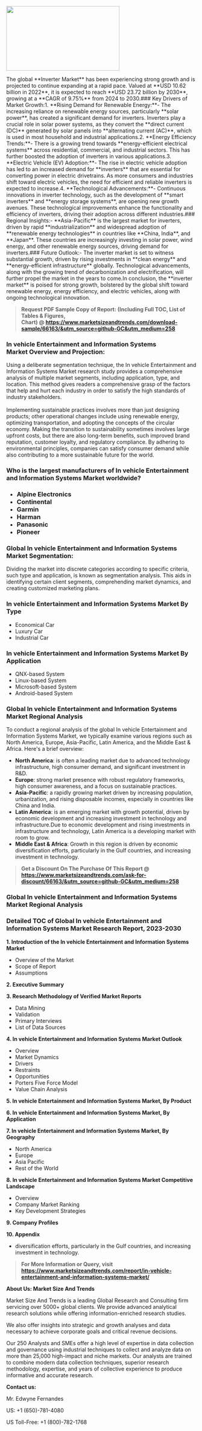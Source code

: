 <p><img class="alignnone size-medium wp-image-20088" src="https://ffe5etoiles.com/wp-content/uploads/2024/12/MST1-300x171.png" alt="" width="300" height="171" /></p>The global **Inverter Market** has been experiencing strong growth and is projected to continue expanding at a rapid pace. Valued at **USD 10.62 billion in 2022**, it is expected to reach **USD 23.72 billion by 2030**, growing at a **CAGR of 9.75%** from 2024 to 2030.### Key Drivers of Market Growth:1. **Rising Demand for Renewable Energy:**- The increasing reliance on renewable energy sources, particularly **solar power**, has created a significant demand for inverters. Inverters play a crucial role in solar power systems, as they convert the **direct current (DC)** generated by solar panels into **alternating current (AC)**, which is used in most household and industrial applications.2. **Energy Efficiency Trends:**- There is a growing trend towards **energy-efficient electrical systems** across residential, commercial, and industrial sectors. This has further boosted the adoption of inverters in various applications.3. **Electric Vehicle (EV) Adoption:**- The rise in electric vehicle adoption has led to an increased demand for **inverters** that are essential for converting power in electric drivetrains. As more consumers and industries shift toward electric vehicles, the need for efficient and reliable inverters is expected to increase.4. **Technological Advancements:**- Continuous innovations in inverter technology, such as the development of **smart inverters** and **energy storage systems**, are opening new growth avenues. These technological improvements enhance the functionality and efficiency of inverters, driving their adoption across different industries.### Regional Insights:- **Asia-Pacific** is the largest market for inverters, driven by rapid **industrialization** and widespread adoption of **renewable energy technologies** in countries like **China, India**, and **Japan**. These countries are increasingly investing in solar power, wind energy, and other renewable energy sources, driving demand for inverters.### Future Outlook:- The inverter market is set to witness substantial growth, driven by rising investments in **clean energy** and **energy-efficient infrastructure** globally. Technological advancements, along with the growing trend of decarbonization and electrification, will further propel the market in the years to come.In conclusion, the **inverter market** is poised for strong growth, bolstered by the global shift toward renewable energy, energy efficiency, and electric vehicles, along with ongoing technological innovation.</p><blockquote id="" class=""><strong>Request PDF Sample Copy of Report: (Including Full TOC, List of Tables &amp; Figures, Chart)&nbsp;@&nbsp;<strong><a href="https://www.marketsizeandtrends.com/download-sample/66163/&utm_source=github-GC&utm_medium=258" target="_blank">https://www.marketsizeandtrends.com/download-sample/66163/&utm_source=github-GC&utm_medium=258</a></strong></strong></blockquote><h3 id="" class="">In vehicle Entertainment and Information Systems Market&nbsp;Overview and Projection:</h3><p id="" class="">Using a deliberate segmentation technique, the In vehicle Entertainment and Information Systems Market research study provides a comprehensive analysis of multiple market segments, including application, type, and location. This method gives readers a comprehensive grasp of the factors that help and hurt each industry in order to satisfy the high standards of industry stakeholders. <br /> <br />Implementing sustainable practices involves more than just designing products; other operational changes include using renewable energy, optimizing transportation, and adopting the concepts of the circular economy. Making the transition to sustainability sometimes involves large upfront costs, but there are also long-term benefits, such improved brand reputation, customer loyalty, and regulatory compliance. By adhering to environmental principles, companies can satisfy consumer demand while also contributing to a more sustainable future for the world.</p><h3 id="" class="">Who is the largest manufacturers of&nbsp;In vehicle Entertainment and Information Systems Market worldwide?</h3><h3 class=""><p><ul><li>Alpine Electronics </li><li> Continental </li><li> Garmin </li><li> Harman </li><li> Panasonic </li><li> Pioneer</li></ul></p></h3><h3 id="" class="">Global&nbsp;In vehicle Entertainment and Information Systems Market Segmentation:</h3><p id="" class="">Dividing the market into discrete categories according to specific criteria, such type and application, is known as segmentation analysis. This aids in identifying certain client segments, comprehending market dynamics, and creating customized marketing plans.</p><h3 id="" class="">In vehicle Entertainment and Information Systems Market&nbsp;By Type</h3><p><p><ul><li>Economical Car </li><li> Luxury Car </li><li> Industrial Car</p></li></ul></p></p><h3 id="" class="">In vehicle Entertainment and Information Systems Market&nbsp;By Application</h3><p class=""><p><ul><li>QNX-based System </li><li> Linux-based System </li><li> Microsoft-based System </li><li> Android-based System</li></ul></p></p><h3 id="" class="">Global In vehicle Entertainment and Information Systems Market Regional Analysis</h3><p id="" class="">To conduct a regional analysis of the global In vehicle Entertainment and Information Systems Market, we typically examine various regions such as North America, Europe, Asia-Pacific, Latin America, and the Middle East &amp; Africa. Here's a brief overview:</p><ul><li><strong>North America</strong>: is often a leading market due to advanced technology infrastructure, high consumer demand, and significant investment in R&amp;D.</li><li><strong>Europe</strong>: strong market presence with robust regulatory frameworks, high consumer awareness, and a focus on sustainable practices.</li><li><strong>Asia-Pacific</strong>: a rapidly growing market driven by increasing population, urbanization, and rising disposable incomes, especially in countries like China and India.</li><li><strong>Latin America</strong>: is an emerging market with growth potential, driven by economic development and increasing investment in technology and infrastructure.Due to economic development and rising investments in infrastructure and technology, Latin America is a developing market with room to grow.</li><li><strong>Middle East &amp; Africa</strong>: Growth in this region is driven by economic diversification efforts, particularly in the Gulf countries, and increasing investment in technology.</li></ul><blockquote id="" class=""><strong>Get a Discount On The Purchase Of This Report @ <strong><a href="https://www.marketsizeandtrends.com/ask-for-discount/66163/&utm_source=github-GC&utm_medium=258" target="_blank">https://www.marketsizeandtrends.com/ask-for-discount/66163/&utm_source=github-GC&utm_medium=258</a></strong></strong></blockquote><h3 id="" class="">Global In vehicle Entertainment and Information Systems Market Regional Analysis</h3><h3 id="" class="">Detailed TOC of Global In vehicle Entertainment and Information Systems Market Research Report, 2023-2030</h3><p id="" class=""><strong>1. Introduction of the In vehicle Entertainment and Information Systems Market</strong></p><ul><li>Overview of the Market</li><li>Scope of Report</li><li>Assumptions</li></ul><p id="" class=""><strong>2. Executive Summary</strong></p><p id="" class=""><strong>3. Research Methodology of Verified Market Reports</strong></p><ul><li>Data Mining</li><li>Validation</li><li>Primary Interviews</li><li>List of Data Sources</li></ul><p id="" class=""><strong>4. In vehicle Entertainment and Information Systems Market Outlook</strong></p><ul><li>Overview</li><li>Market Dynamics</li><li>Drivers</li><li>Restraints</li><li>Opportunities</li><li>Porters Five Force Model</li><li>Value Chain Analysis</li></ul><p id="" class=""><strong>5. In vehicle Entertainment and Information Systems Market, By Product</strong></p><p id="" class=""><strong>6. In vehicle Entertainment and Information Systems Market, By Application</strong></p><p id="" class=""><strong>7. In vehicle Entertainment and Information Systems Market, By Geography</strong></p><ul><li>North America</li><li>Europe</li><li>Asia Pacific</li><li>Rest of the World</li></ul><p id="" class=""><strong>8. In vehicle Entertainment and Information Systems Market Competitive Landscape</strong></p><ul><li>Overview</li><li>Company Market Ranking</li><li>Key Development Strategies</li></ul><p id="" class=""><strong>9. Company Profiles</strong></p><p id="" class=""><strong>10. Appendix</strong></p><ul><li>diversification efforts, particularly in the Gulf countries, and increasing investment in technology.</li></ul><blockquote id="" class=""><strong>For More Information or Query, visit <strong><strong><a href="https://www.marketsizeandtrends.com/report/in-vehicle-entertainment-and-information-systems-market/" target="_blank">https://www.marketsizeandtrends.com/report/in-vehicle-entertainment-and-information-systems-market/</a></strong></strong></strong></blockquote><p id="" class=""><strong>About Us: Market Size And Trends</strong></p><p id="" class="">Market Size And Trends is a leading Global Research and Consulting firm servicing over 5000+ global clients. We provide advanced analytical research solutions while offering information-enriched research studies.</p><p id="" class="">We also offer insights into strategic and growth analyses and data necessary to achieve corporate goals and critical revenue decisions.</p><p id="" class="">Our 250 Analysts and SMEs offer a high level of expertise in data collection and governance using industrial techniques to collect and analyze data on more than 25,000 high-impact and niche markets. Our analysts are trained to combine modern data collection techniques, superior research methodology, expertise, and years of collective experience to produce informative and accurate research.</p><p id="" class=""><strong>Contact us:</strong></p><p id="" class="">Mr. Edwyne Fernandes</p><p id="" class="">US: +1 (650)-781-4080</p><p id="" class="">US Toll-Free: +1 (800)-782-1768</p>
